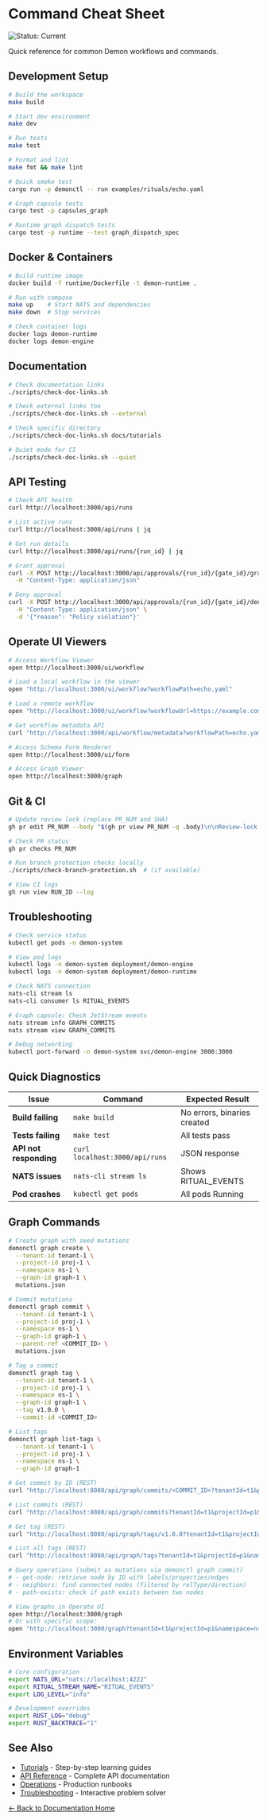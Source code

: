 # Command Cheat Sheet

![Status: Current](https://img.shields.io/badge/Status-Current-green)

Quick reference for common Demon workflows and commands.

## Development Setup

```bash
# Build the workspace
make build

# Start dev environment
make dev

# Run tests
make test

# Format and lint
make fmt && make lint

# Quick smoke test
cargo run -p demonctl -- run examples/rituals/echo.yaml

# Graph capsule tests
cargo test -p capsules_graph

# Runtime graph dispatch tests
cargo test -p runtime --test graph_dispatch_spec
```

## Docker & Containers

```bash
# Build runtime image
docker build -f runtime/Dockerfile -t demon-runtime .

# Run with compose
make up    # Start NATS and dependencies
make down  # Stop services

# Check container logs
docker logs demon-runtime
docker logs demon-engine
```

## Documentation

```bash
# Check documentation links
./scripts/check-doc-links.sh

# Check external links too
./scripts/check-doc-links.sh --external

# Check specific directory
./scripts/check-doc-links.sh docs/tutorials

# Quiet mode for CI
./scripts/check-doc-links.sh --quiet
```

## API Testing

```bash
# Check API health
curl http://localhost:3000/api/runs

# List active runs
curl http://localhost:3000/api/runs | jq

# Get run details
curl http://localhost:3000/api/runs/{run_id} | jq

# Grant approval
curl -X POST http://localhost:3000/api/approvals/{run_id}/{gate_id}/grant \
  -H "Content-Type: application/json"

# Deny approval
curl -X POST http://localhost:3000/api/approvals/{run_id}/{gate_id}/deny \
  -H "Content-Type: application/json" \
  -d '{"reason": "Policy violation"}'
```

## Operate UI Viewers

```bash
# Access Workflow Viewer
open http://localhost:3000/ui/workflow

# Load a local workflow in the viewer
open "http://localhost:3000/ui/workflow?workflowPath=echo.yaml"

# Load a remote workflow
open "http://localhost:3000/ui/workflow?workflowUrl=https://example.com/workflow.yaml"

# Get workflow metadata API
curl "http://localhost:3000/api/workflow/metadata?workflowPath=echo.yaml" | jq

# Access Schema Form Renderer
open http://localhost:3000/ui/form

# Access Graph Viewer
open http://localhost:3000/graph
```

## Git & CI

```bash
# Update review lock (replace PR_NUM and SHA)
gh pr edit PR_NUM --body "$(gh pr view PR_NUM -q .body)\n\nReview-lock: SHA"

# Check PR status
gh pr checks PR_NUM

# Run branch protection checks locally
./scripts/check-branch-protection.sh  # (if available)

# View CI logs
gh run view RUN_ID --log
```

## Troubleshooting

```bash
# Check service status
kubectl get pods -n demon-system

# View pod logs
kubectl logs -n demon-system deployment/demon-engine
kubectl logs -n demon-system deployment/demon-runtime

# Check NATS connection
nats-cli stream ls
nats-cli consumer ls RITUAL_EVENTS

# Graph capsule: Check JetStream events
nats stream info GRAPH_COMMITS
nats stream view GRAPH_COMMITS

# Debug networking
kubectl port-forward -n demon-system svc/demon-engine 3000:3000
```

## Quick Diagnostics

| Issue | Command | Expected Result |
|-------|---------|----------------|
| **Build failing** | `make build` | No errors, binaries created |
| **Tests failing** | `make test` | All tests pass |
| **API not responding** | `curl localhost:3000/api/runs` | JSON response |
| **NATS issues** | `nats-cli stream ls` | Shows RITUAL_EVENTS |
| **Pod crashes** | `kubectl get pods` | All pods Running |

## Graph Commands

```bash
# Create graph with seed mutations
demonctl graph create \
  --tenant-id tenant-1 \
  --project-id proj-1 \
  --namespace ns-1 \
  --graph-id graph-1 \
  mutations.json

# Commit mutations
demonctl graph commit \
  --tenant-id tenant-1 \
  --project-id proj-1 \
  --namespace ns-1 \
  --graph-id graph-1 \
  --parent-ref <COMMIT_ID> \
  mutations.json

# Tag a commit
demonctl graph tag \
  --tenant-id tenant-1 \
  --project-id proj-1 \
  --namespace ns-1 \
  --graph-id graph-1 \
  --tag v1.0.0 \
  --commit-id <COMMIT_ID>

# List tags
demonctl graph list-tags \
  --tenant-id tenant-1 \
  --project-id proj-1 \
  --namespace ns-1 \
  --graph-id graph-1

# Get commit by ID (REST)
curl "http://localhost:8080/api/graph/commits/<COMMIT_ID>?tenantId=t1&projectId=p1&namespace=ns1&graphId=g1"

# List commits (REST)
curl "http://localhost:8080/api/graph/commits?tenantId=t1&projectId=p1&namespace=ns1&graphId=g1&limit=50"

# Get tag (REST)
curl "http://localhost:8080/api/graph/tags/v1.0.0?tenantId=t1&projectId=p1&namespace=ns1&graphId=g1"

# List all tags (REST)
curl "http://localhost:8080/api/graph/tags?tenantId=t1&projectId=p1&namespace=ns1&graphId=g1"

# Query operations (submit as mutations via demonctl graph commit)
# - get-node: retrieve node by ID with labels/properties/edges
# - neighbors: find connected nodes (filtered by relType/direction)
# - path-exists: check if path exists between two nodes

# View graphs in Operate UI
open http://localhost:3000/graph
# Or with specific scope:
open "http://localhost:3000/graph?tenantId=t1&projectId=p1&namespace=ns1&graphId=g1"
```

## Environment Variables

```bash
# Core configuration
export NATS_URL="nats://localhost:4222"
export RITUAL_STREAM_NAME="RITUAL_EVENTS"
export LOG_LEVEL="info"

# Development overrides
export RUST_LOG="debug"
export RUST_BACKTRACE="1"
```

## See Also

- [Tutorials](../tutorials/) - Step-by-step learning guides
- [API Reference](../api/) - Complete API documentation
- [Operations](../ops/) - Production runbooks
- [Troubleshooting](./troubleshooting-decision-tree.md) - Interactive problem solver

[← Back to Documentation Home](../README.md)